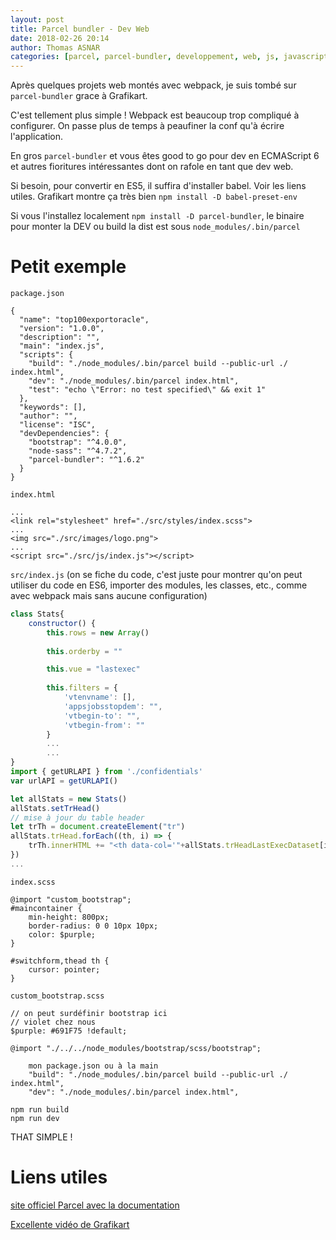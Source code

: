 ```yaml
---
layout: post
title: Parcel bundler - Dev Web
date: 2018-02-26 20:14
author: Thomas ASNAR
categories: [parcel, parcel-bundler, developpement, web, js, javascript, es6]
---
```

Après quelques projets web montés avec webpack, je suis tombé sur `parcel-bundler` grace à Grafikart.

C'est tellement plus simple ! Webpack est beaucoup trop compliqué à configurer. On passe plus de temps à peaufiner la conf qu'à écrire l'application.

En gros `parcel-bundler` et vous êtes good to go pour dev en ECMAScript 6  et autres fioritures intéressantes dont on rafole en tant que dev web.

Si besoin, pour convertir en ES5, il suffira d'installer babel. Voir les liens utiles. Grafikart montre ça très bien `npm install -D babel-preset-env`

Si vous l'installez localement `npm install -D parcel-bundler`, le binaire pour monter la DEV ou build la dist est sous `node_modules/.bin/parcel`

# Petit exemple

`package.json`
```
{
  "name": "top100exportoracle",
  "version": "1.0.0",
  "description": "",
  "main": "index.js",
  "scripts": {
    "build": "./node_modules/.bin/parcel build --public-url ./ index.html",
    "dev": "./node_modules/.bin/parcel index.html",
    "test": "echo \"Error: no test specified\" && exit 1"
  },
  "keywords": [],
  "author": "",
  "license": "ISC",
  "devDependencies": {
    "bootstrap": "^4.0.0",
    "node-sass": "^4.7.2",
    "parcel-bundler": "^1.6.2"
  }
}
```

`index.html`
```
...
<link rel="stylesheet" href="./src/styles/index.scss">
...
<img src="./src/images/logo.png">
...
<script src="./src/js/index.js"></script>
```

`src/index.js` (on se fiche du code, c'est juste pour montrer qu'on peut utiliser du code en ES6, importer des modules, les classes,  etc., comme avec webpack mais sans aucune configuration)
```javascript
class Stats{
    constructor() {
        this.rows = new Array()
        
        this.orderby = ""

        this.vue = "lastexec"
        
        this.filters = {
            'vtenvname': [],
            'appsjobsstopdem': "",
            'vtbegin-to': "",
            'vtbegin-from': ""
        }
        ...
        ...
}
import { getURLAPI } from './confidentials'
var urlAPI = getURLAPI()

let allStats = new Stats()
allStats.setTrHead()
// mise à jour du table header
let trTh = document.createElement("tr")
allStats.trHead.forEach((th, i) => {
    trTh.innerHTML += "<th data-col='"+allStats.trHeadLastExecDataset[i]+"'>" + th + "</th>"
})
...
```

`index.scss`
```
@import "custom_bootstrap"; 
#maincontainer {
    min-height: 800px;
    border-radius: 0 0 10px 10px;
    color: $purple;
}

#switchform,thead th {
    cursor: pointer;
}
```

`custom_bootstrap.scss` 
```
// on peut surdéfinir bootstrap ici
// violet chez nous
$purple: #691F75 !default;

@import "./../../node_modules/bootstrap/scss/bootstrap";
```


```
    mon package.json ou à la main
    "build": "./node_modules/.bin/parcel build --public-url ./ index.html",
    "dev": "./node_modules/.bin/parcel index.html",
    
npm run build
npm run dev
```

THAT SIMPLE ! 

# Liens utiles

[site officiel Parcel avec la documentation](https://parceljs.org)

[Excellente vidéo de Grafikart](https://www.grafikart.fr/tutoriels/javascript/parcel-bundler-985)

